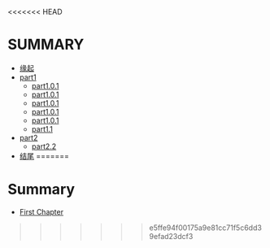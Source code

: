 <<<<<<< HEAD
# SUMMARY
* [缘起](/source/begin.md)
* [part1](./source/part1/introduction)
  * [part1.0.1](./source/part1/week1/Hello_World.md)
  * [part1.0.1](./source/part1/week1/Markdown.md)
  * [part1.0.1](./source/part1/week1/开光大典心得.md)
  * [part1.0.1](./source/part1/week1/GitHub.md)
  * [part1.0.1](./source/part1/week1/mailing_list.md)
  * [part1.1](./source/part1/1.md)
* [part2](./source/part2/introduction)
  * [part2.2](./source/part2/1.md)
* [结尾](./source/end.md)
=======
# Summary
* [First Chapter](chapter1.md)
>>>>>>> e5ffe94f00175a9e81cc71f5c6dd39efad23dcf3
